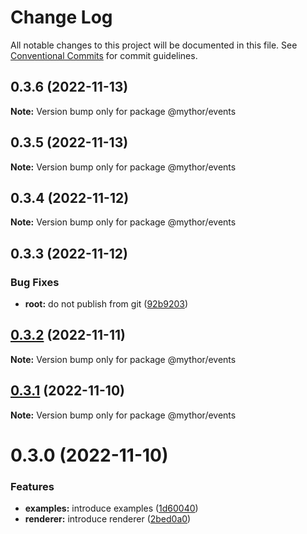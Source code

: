 # Change Log

All notable changes to this project will be documented in this file.
See [Conventional Commits](https://conventionalcommits.org) for commit guidelines.

## 0.3.6 (2022-11-13)

**Note:** Version bump only for package @mythor/events

## 0.3.5 (2022-11-13)

**Note:** Version bump only for package @mythor/events

## 0.3.4 (2022-11-12)

**Note:** Version bump only for package @mythor/events

## 0.3.3 (2022-11-12)

### Bug Fixes

- **root:** do not publish from git ([92b9203](https://github.com/desaintvincent/mythor/commit/92b920302e85ccf1d91dcabf2351ed5c4d92f249))

## [0.3.2](https://github.com/desaintvincent/mythor/compare/@mythor/events@0.3.1...@mythor/events@0.3.2) (2022-11-11)

**Note:** Version bump only for package @mythor/events

## [0.3.1](https://github.com/desaintvincent/mythor/compare/@mythor/events@0.3.0...@mythor/events@0.3.1) (2022-11-10)

**Note:** Version bump only for package @mythor/events

# 0.3.0 (2022-11-10)

### Features

- **examples:** introduce examples ([1d60040](https://github.com/desaintvincent/mythor/commit/1d60040d84c05ab1b7e65cc74bf74e14510b4370))
- **renderer:** introduce renderer ([2bed0a0](https://github.com/desaintvincent/mythor/commit/2bed0a0a84108edef6291d5a3de201e284e36f4c))
